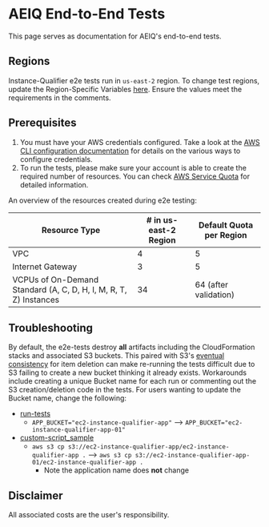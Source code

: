 # AEIQ End-to-End Tests
This page serves as documentation for AEIQ's end-to-end tests.

## Regions
Instance-Qualifier e2e tests run in `us-east-2` region. To change test regions, update the Region-Specific Variables [here](https://github.com/awslabs/amazon-ec2-instance-qualifier/blob/main/test/e2e/run-tests#L34). Ensure the values meet the requirements in the comments.

## Prerequisites
1. You must have your AWS credentials configured. Take a look at the [AWS CLI configuration documentation](https://docs.aws.amazon.com/cli/latest/userguide/cli-chap-configure.html#config-settings-and-precedence) for details on the various ways to configure credentials.
2. To run the tests, please make sure your account is able to create the required number of resources. You can check [AWS Service Quota](https://docs.aws.amazon.com/servicequotas/latest/userguide/intro.html) for detailed information.

An overview of the resources created during e2e testing:

| Resource Type                                                     | # in us-east-2 Region |  Default Quota per Region|
|-------------------------------------------------------------------|---------------------|--------------------------|
| VPC                                                               | 4                   | 5                        |
| Internet Gateway                                                  | 3                   | 5                        |
| VCPUs of On-Demand Standard (A, C, D, H, I, M, R, T, Z) Instances | 34                  | 64 (after validation)    |

## Troubleshooting
By default, the e2e-tests destroy **all** artifacts including the CloudFormation stacks and associated S3 buckets. This paired with S3's [eventual consistency](https://aws.amazon.com/premiumsupport/knowledge-center/s3-listing-deleted-objects/) for
item deletion can make re-running the tests difficult due to S3 failing to create a new bucket thinking it already exists. Workarounds include creating a unique Bucket name for each run or commenting out the S3 creation/deletion code in the tests.
For users wanting to update the Bucket name, change the following:
* [run-tests](https://github.com/awslabs/amazon-ec2-instance-qualifier/blob/main/test/e2e/run-tests#L21)
  * `APP_BUCKET="ec2-instance-qualifier-app"` --> `APP_BUCKET="ec2-instance-qualifier-app-01"`
* [custom-script_sample](https://github.com/awslabs/amazon-ec2-instance-qualifier/blob/main/test/templates/custom-script_sample.template#L1)
  * `aws s3 cp s3://ec2-instance-qualifier-app/ec2-instance-qualifier-app .` --> `aws s3 cp s3://ec2-instance-qualifier-app-01/ec2-instance-qualifier-app .`
    * Note the application name does **not** change

## Disclaimer
All associated costs are the user's responsibility.
